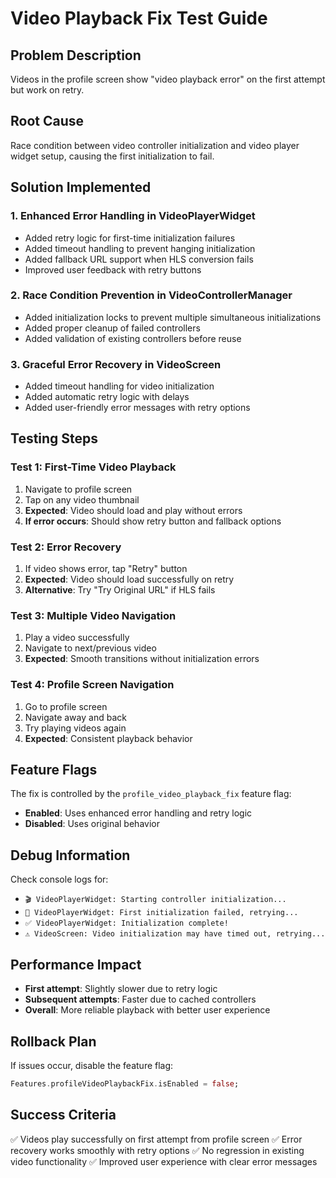 # Video Playback Fix Test Guide

## Problem Description
Videos in the profile screen show "video playback error" on the first attempt but work on retry.

## Root Cause
Race condition between video controller initialization and video player widget setup, causing the first initialization to fail.

## Solution Implemented

### 1. Enhanced Error Handling in VideoPlayerWidget
- Added retry logic for first-time initialization failures
- Added timeout handling to prevent hanging initialization
- Added fallback URL support when HLS conversion fails
- Improved user feedback with retry buttons

### 2. Race Condition Prevention in VideoControllerManager
- Added initialization locks to prevent multiple simultaneous initializations
- Added proper cleanup of failed controllers
- Added validation of existing controllers before reuse

### 3. Graceful Error Recovery in VideoScreen
- Added timeout handling for video initialization
- Added automatic retry logic with delays
- Added user-friendly error messages with retry options

## Testing Steps

### Test 1: First-Time Video Playback
1. Navigate to profile screen
2. Tap on any video thumbnail
3. **Expected**: Video should load and play without errors
4. **If error occurs**: Should show retry button and fallback options

### Test 2: Error Recovery
1. If video shows error, tap "Retry" button
2. **Expected**: Video should load successfully on retry
3. **Alternative**: Try "Try Original URL" if HLS fails

### Test 3: Multiple Video Navigation
1. Play a video successfully
2. Navigate to next/previous video
3. **Expected**: Smooth transitions without initialization errors

### Test 4: Profile Screen Navigation
1. Go to profile screen
2. Navigate away and back
3. Try playing videos again
4. **Expected**: Consistent playback behavior

## Feature Flags

The fix is controlled by the `profile_video_playback_fix` feature flag:
- **Enabled**: Uses enhanced error handling and retry logic
- **Disabled**: Uses original behavior

## Debug Information

Check console logs for:
- `🎬 VideoPlayerWidget: Starting controller initialization...`
- `🔄 VideoPlayerWidget: First initialization failed, retrying...`
- `✅ VideoPlayerWidget: Initialization complete!`
- `⚠️ VideoScreen: Video initialization may have timed out, retrying...`

## Performance Impact

- **First attempt**: Slightly slower due to retry logic
- **Subsequent attempts**: Faster due to cached controllers
- **Overall**: More reliable playback with better user experience

## Rollback Plan

If issues occur, disable the feature flag:
```dart
Features.profileVideoPlaybackFix.isEnabled = false;
```

## Success Criteria

✅ Videos play successfully on first attempt from profile screen
✅ Error recovery works smoothly with retry options
✅ No regression in existing video functionality
✅ Improved user experience with clear error messages
